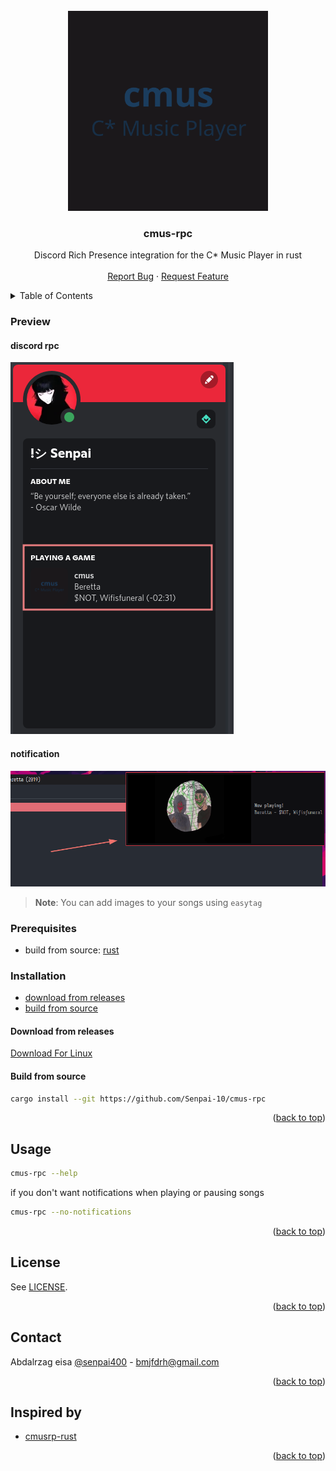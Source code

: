 <div id="top"></div>

<!-- PROJECT LOGO -->
<br />
<div align="center">
  <a href="https://github.com/Senpai-10/cmus-rpc">
    <img src=".readme/logo.png" alt="Logo" width="320" height="320">
  </a>

  <h3 align="center">cmus-rpc</h3>

  <p align="center">
    Discord Rich Presence integration for the C* Music Player in rust
    <br />
    <br />
    <a href="https://github.com/Senpai-10/cmus-rpc/issues">Report Bug</a>
    ·
    <a href="https://github.com/Senpai-10/cmus-rpc/issues">Request Feature</a>
  </p>
</div>

<!-- TABLE OF CONTENTS -->
<details>
  <summary>Table of Contents</summary>
  <ol>
    <li><a href="#preview">Preview</a></li>
    <li>
      <a href="#getting-started">Getting Started</a>
      <ul>
        <li><a href="#prerequisites">Prerequisites</a></li>
        <li>
          <a href="#installation">Installation</a>
            <ul>
              <li><a href="#download-from-releases">Download from releases</a></li>
              <li>
                <a href="#build-from-source">Build from source</a>
                <ul>
                  <li><a href="#1-git-clone">1. git clone</a></li>
                  <li><a href="#1-2-cd-the-cloned-repository">1.2 cd the cloned repository</a></li>
                  <li><a href="#2-install">2. install</a></li>
                  <li><a href="#uninstall">uninstall</a></li>
                </ul>
              </li>
            </ul>
        </li>
      </ul>
    </li>
    <li><a href="#usage">Usage</a></li>
    <li><a href="#license">License</a></li>
    <li><a href="#contact">Contact</a></li>
    <li><a href="#inspired-by">Inspired by</a></li>
  </ol>
</details>

<!-- GETTING STARTED -->

### **Preview**

#### discord rpc

![rpc-preview](./.readme/rpc-preview.png)

#### notification

![notification](./.readme/notification.png)

> **Note**: You can add images to your songs using `easytag`

### **Prerequisites**

-   build from source: [rust](https://www.rust-lang.org/tools/install)

### **Installation**

-   [download from releases](#download-from-releases)
-   [build from source](#build-from-source)

#### **Download from releases**

[Download For Linux](https://github.com/Senpai-10/cmus-rpc/releases/latest/download/cmus-rpc)

#### **Build from source**

```bash
cargo install --git https://github.com/Senpai-10/cmus-rpc
```

<p align="right">(<a href="#top">back to top</a>)</p>

<!-- USAGE EXAMPLES -->

## **Usage**

```bash
cmus-rpc --help
```

if you don't want notifications when playing or pausing songs

```bash
cmus-rpc --no-notifications
```

<p align="right">(<a href="#top">back to top</a>)</p>

<!-- LICENSE -->

## **License**

See [LICENSE](LICENSE).

<p align="right">(<a href="#top">back to top</a>)</p>

<!-- CONTACT -->

## **Contact**

Abdalrzag eisa [@senpai400](https://twitter.com/senpai400) - bmjfdrh@gmail.com

<p align="right">(<a href="#top">back to top</a>)</p>

<!-- inspired by -->

## **Inspired by**

-   [cmusrp-rust](https://github.com/pascalpuffke/cmusrp-rust)

<p align="right">(<a href="#top">back to top</a>)</p>
